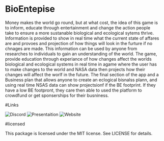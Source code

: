# BioEntepise
Money makes the world go round, but at what cost, the idea of this game is to inform, educate through entertainment and change the action people take to ensure a more sustanable biological and ecological sytems thrive. 
Information is provided to show in real time what the current state of affares are and provoes and projection of how things will look in the furture if no chnages are made.  This information can be used by anyone from researches to individuals to gain an understanding of the world.
The game, provide education through experiance of how changes affect the worlds biological and ecological systems in real time in agame where the user has to make changes to the world and NASA data then projects how their changes will affect the worlf in the future. 
The final section of the app and a Business plan that allows anyone to create an eclogical bisnalss plann, and using real time NSAS data can show projectsionf if the BE footprint.  If they have a low BE footpront, they care then able to used the platform to crowdfund or get sponserships for their busniness. 

#Links

![Discord](https://discord.gg/YKPkHgX) ![Presentaition](https://docs.google.com/presentation/d/1yyOhUZrYVZbIp-sKVCzdSLkh5RqJIW8rRkla9kIbnsM/edit?usp=sharing) ![Website](https://2020.spaceappschallenge.org/challenges/observe/scanning-lifeforms/teams/build-a-buisness/)

#licensed

This package is licensed under the MIT license. See LICENSE for details.
